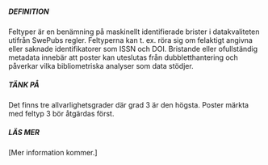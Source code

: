 ##### DEFINITION

Feltyper är en benämning på maskinellt identifierade brister i datakvaliteten utifrån SwePubs regler. Feltyperna kan t. ex. röra sig om felaktigt angivna eller saknade identifikatorer som ISSN och DOI. Bristande eller ofullständig metadata innebär att poster kan uteslutas från dubbletthantering och påverkar vilka bibliometriska analyser som data stödjer. 

##### TÄNK PÅ  

Det finns tre allvarlighetsgrader där grad 3 är den högsta. Poster märkta med feltyp 3 bör åtgärdas först. 

##### LÄS MER

[Mer information kommer.]


